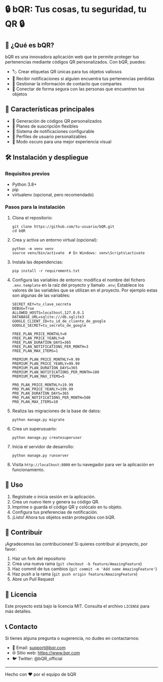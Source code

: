# 🔒 bQR: Tus cosas, tu seguridad, tu QR 🔒

## 📱 ¿Qué es bQR?

bQR es una innovadora aplicación web que te permite proteger tus pertenencias mediante códigos QR personalizados. Con bQR, puedes:

- 🏷️ Crear etiquetas QR únicas para tus objetos valiosos
- 📢 Recibir notificaciones si alguien encuentra tus pertenencias perdidas
- 🔐 Gestionar la información de contacto que compartes
- 👥 Conectar de forma segura con las personas que encuentren tus objetos

## 🚀 Características principales

- 🎨 Generación de códigos QR personalizados
- 📅 Planes de suscripción flexibles
- 🔔 Sistema de notificaciones configurable
- 👤 Perfiles de usuario personalizables
- 🌙 Modo oscuro para una mejor experiencia visual

## 🛠️ Instalación y despliegue

### Requisitos previos

- Python 3.8+
- pip
- virtualenv (opcional, pero recomendado)

### Pasos para la instalación

1. Clona el repositorio:
   ```
   git clone https://github.com/tu-usuario/bQR.git
   cd bQR
   ```

2. Crea y activa un entorno virtual (opcional):
   ```
   python -m venv venv
   source venv/bin/activate  # En Windows: venv\Scripts\activate
   ```

3. Instala las dependencias:
   ```
   pip install -r requirements.txt
   ```

4. Configura las variables de entorno:
   modifica el nombre del fichero `.env.template` en la raíz del proyecto y llamalo `.env`; Establece los valores de las variables que se utilizan en el proyecto.
   Por ejemplo estas son algunas de las variables:
   ```
   SECRET_KEY=tu_clave_secreta
   DEBUG=True
   ALLOWED_HOSTS=localhost,127.0.0.1
   DATABASE_URL=sqlite:///db.sqlite3
   GOOGLE_CLIENT_ID=tu_id_de_cliente_de_google
   GOOGLE_SECRET=tu_secreto_de_google

   FREE_PLAN_PRICE_MONTHLY=0
   FREE_PLAN_PRICE_YEARLY=0
   FREE_PLAN_DURATION_DAYS=365
   FREE_PLAN_NOTIFICATIONS_PER_MONTH=3
   FREE_PLAN_MAX_ITEMS=1

   PREMIUM_PLAN_PRICE_MONTHLY=9.99
   PREMIUM_PLAN_PRICE_YEARLY=99.99
   PREMIUM_PLAN_DURATION_DAYS=365
   PREMIUM_PLAN_NOTIFICATIONS_PER_MONTH=100
   PREMIUM_PLAN_MAX_ITEMS=5

   PRO_PLAN_PRICE_MONTHLY=19.99
   PRO_PLAN_PRICE_YEARLY=199.99
   PRO_PLAN_DURATION_DAYS=365
   PRO_PLAN_NOTIFICATIONS_PER_MONTH=500
   PRO_PLAN_MAX_ITEMS=10
   ```

5. Realiza las migraciones de la base de datos:
   ```
   python manage.py migrate
   ```

6. Crea un superusuario:
   ```
   python manage.py createsuperuser
   ```

7. Inicia el servidor de desarrollo:
   ```
   python manage.py runserver
   ```

8. Visita `http://localhost:8000` en tu navegador para ver la aplicación en funcionamiento.

## 🌟 Uso

1. Regístrate o inicia sesión en la aplicación.
2. Crea un nuevo item y genera su código QR.
3. Imprime o guarda el código QR y colócalo en tu objeto.
4. Configura tus preferencias de notificación.
5. ¡Listo! Ahora tus objetos están protegidos con bQR.

## 🤝 Contribuir

¡Agradecemos las contribuciones! Si quieres contribuir al proyecto, por favor:

1. Haz un fork del repositorio
2. Crea una nueva rama (`git checkout -b feature/AmazingFeature`)
3. Haz commit de tus cambios (`git commit -m 'Add some AmazingFeature'`)
4. Haz push a la rama (`git push origin feature/AmazingFeature`)
5. Abre un Pull Request

## 📄 Licencia

Este proyecto está bajo la licencia MIT. Consulta el archivo `LICENSE` para más detalles.

## 📞 Contacto

Si tienes alguna pregunta o sugerencia, no dudes en contactarnos:

- 📧 Email: support@bqr.com
- 🌐 Sitio web: https://www.bqr.com
- 🐦 Twitter: @bQR_official

---

Hecho con ❤️ por el equipo de bQR
